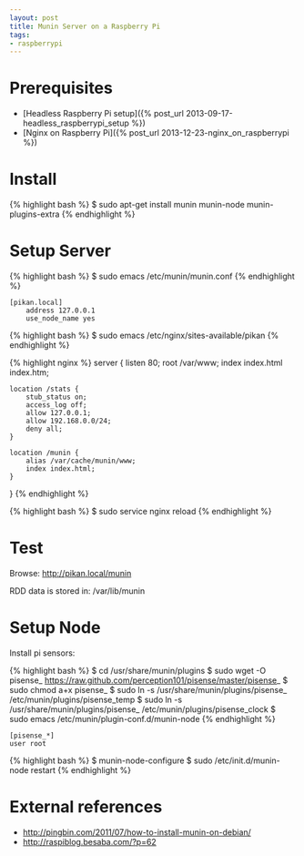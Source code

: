 ```yaml
---
layout: post
title: Munin Server on a Raspberry Pi
tags:
- raspberrypi
---
```


Prerequisites
=============

- [Headless Raspberry Pi setup]({% post_url 2013-09-17-headless_raspberrypi_setup %})
- [Nginx on Raspberry Pi]({% post_url 2013-12-23-nginx_on_raspberrypi %})


Install
=======

{% highlight bash %}
$ sudo apt-get install munin munin-node munin-plugins-extra
{% endhighlight %}

Setup Server
============

{% highlight bash %}
$ sudo emacs /etc/munin/munin.conf
{% endhighlight %}

```
[pikan.local]
    address 127.0.0.1
    use_node_name yes
```

{% highlight bash %}
$ sudo emacs /etc/nginx/sites-available/pikan
{% endhighlight %}

{% highlight nginx %}
server {
    listen 80;
    root /var/www;
    index index.html index.htm;

    location /stats {
        stub_status on;
        access_log off;
        allow 127.0.0.1;
        allow 192.168.0.0/24;
        deny all;
    }

    location /munin {
        alias /var/cache/munin/www;
        index index.html;
    }
}
{% endhighlight %}

{% highlight bash %}
$ sudo service nginx reload
{% endhighlight %}


Test
====

Browse: <http://pikan.local/munin>

RDD data is stored in: /var/lib/munin


Setup Node
==========

Install pi sensors:

{% highlight bash %}
$ cd /usr/share/munin/plugins
$ sudo wget -O pisense_ https://raw.github.com/perception101/pisense/master/pisense_
$ sudo chmod a+x pisense_
$ sudo ln -s /usr/share/munin/plugins/pisense_ /etc/munin/plugins/pisense_temp
$ sudo ln -s /usr/share/munin/plugins/pisense_ /etc/munin/plugins/pisense_clock
$ sudo emacs /etc/munin/plugin-conf.d/munin-node
{% endhighlight %}

```
[pisense_*]
user root
```

{% highlight bash %}
$ munin-node-configure
$ sudo /etc/init.d/munin-node restart
{% endhighlight %}


External references
===================

- <http://pingbin.com/2011/07/how-to-install-munin-on-debian/>
- <http://raspiblog.besaba.com/?p=62>
